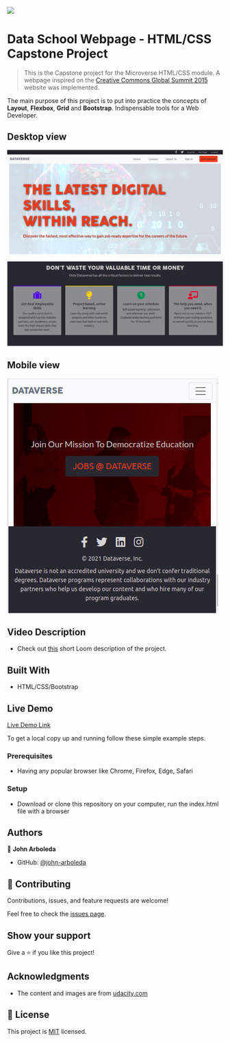 ![](https://img.shields.io/badge/Microverse-blueviolet)

# Data School Webpage - HTML/CSS Capstone Project

> This is the Capstone project for the Microverse HTML/CSS module. A webpage inspired on the [Creative Commons Global Summit 2015](https://www.behance.net/gallery/29845175/CC-Global-Summit-2015) website was implemented.

The main purpose of this project is to put into practice the concepts of **Layout**, **Flexbox**, **Grid** and **Bootstrap**. Indispensable tools for a Web Developer. 

## Desktop view

![screenshot 1](./images/header-img.png)

![screenshot 2](./images/courses-img.png)

## Mobile view

![screenshot 3](./images/footer-mobile.png)


## Video Description

- Check out [this](https://www.loom.com/share/b23377c8987f47d692145b3257a4ab02) short Loom description of the project.

## Built With

- HTML/CSS/Bootstrap

## Live Demo

[Live Demo Link](https://john-arboleda.github.io/DataSchoolPage/)

To get a local copy up and running follow these simple example steps.

### Prerequisites

- Having any popular browser like Chrome, Firefox, Edge, Safari

### Setup

- Download or clone this repository on your computer, run the index.html file with a browser

## Authors

👤 **John Arboleda**

- GitHub: [@john-arboleda](https://github.com/John-Arboleda)

## 🤝 Contributing

Contributions, issues, and feature requests are welcome!

Feel free to check the [issues page](issues/).

## Show your support

Give a ⭐️ if you like this project!

## Acknowledgments

- The content and images are from [udacity.com](https://www.udacity.com/)

## 📝 License

This project is [MIT](lic.url) licensed.
